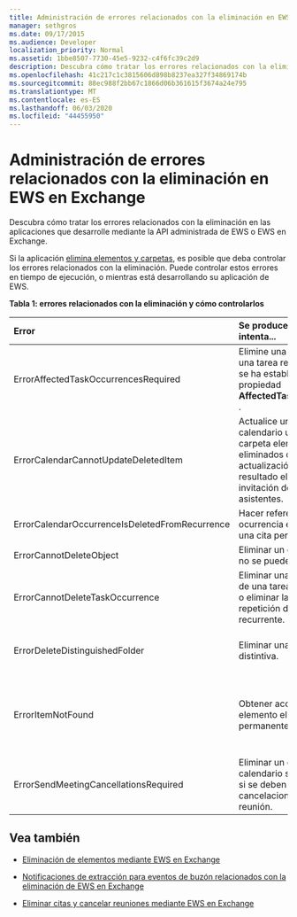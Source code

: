 ```yaml
---
title: Administración de errores relacionados con la eliminación en EWS en Exchange
manager: sethgros
ms.date: 09/17/2015
ms.audience: Developer
localization_priority: Normal
ms.assetid: 1bbe8507-7730-45e5-9232-c4f6fc39c2d9
description: Descubra cómo tratar los errores relacionados con la eliminación en las aplicaciones que desarrolle mediante la API administrada de EWS o EWS en Exchange.
ms.openlocfilehash: 41c217c1c3815606d898b8237ea327f34869174b
ms.sourcegitcommit: 88ec988f2bb67c1866d06b361615f3674a24e795
ms.translationtype: MT
ms.contentlocale: es-ES
ms.lasthandoff: 06/03/2020
ms.locfileid: "44455950"
---
```

# <a name="handling-deletion-related-errors-in-ews-in-exchange"></a>Administración de errores relacionados con la eliminación en EWS en Exchange

Descubra cómo tratar los errores relacionados con la eliminación en las aplicaciones que desarrolle mediante la API administrada de EWS o EWS en Exchange.
  
Si la aplicación [elimina elementos y carpetas](deleting-items-by-using-ews-in-exchange.md), es posible que deba controlar los errores relacionados con la eliminación. Puede controlar estos errores en tiempo de ejecución, o mientras está desarrollando su aplicación de EWS.
  
**Tabla 1: errores relacionados con la eliminación y cómo controlarlos**

|**Error**|**Se produce cuando se intenta...**|**Controlarla por...**|
|:-----|:-----|:-----|
|ErrorAffectedTaskOccurrencesRequired  <br/> |Elimine una instancia de una tarea repetitiva y no se ha establecido la propiedad **AffectedTaskOccurrence** .  <br/> |Establecer la propiedad **AffectedTaskOccurrence** y volver a intentar la eliminación.  <br/> |
|ErrorCalendarCannotUpdateDeletedItem  <br/> |Actualice un elemento de calendario ubicado en la carpeta elementos eliminados cuando la actualización daría como resultado el envío de una invitación de reunión a los asistentes.  <br/> |Cancelar la actualización o mover el elemento de calendario de nuevo a la carpeta de calendario predeterminada y actualizar el elemento de calendario.  <br/> |
|ErrorCalendarOccurrenceIsDeletedFromRecurrence  <br/> |Hacer referencia a una ocurrencia eliminada de una cita periódica.  <br/> |Quitar una referencia a una ocurrencia eliminada.  <br/> |
|ErrorCannotDeleteObject  <br/> |Eliminar un elemento que no se puede eliminar.  <br/> |Saliendo de los intentos para eliminar el elemento.  <br/> |
|ErrorCannotDeleteTaskOccurrence  <br/> |Eliminar una ocurrencia de una tarea no periódica o eliminar la última repetición de una tarea recurrente.  <br/> |Eliminar una tarea no periódica o salir de los intentos para eliminar la última repetición de una tarea repetitiva.  <br/> |
|ErrorDeleteDistinguishedFolder  <br/> |Eliminar una carpeta distintiva.  <br/> |Que indica que no se pueden eliminar las carpetas predeterminadas.  <br/> |
|ErrorItemNotFound  <br/> |Obtener acceso a un elemento eliminado permanentemente.  <br/> |Quitar referencias a un elemento cuando se elimina de la tienda. Si se recupera un elemento, asegúrese de restablecer las referencias necesarias en el cliente.  <br/> |
|ErrorSendMeetingCancellationsRequired  <br/> |Eliminar un elemento de calendario sin especificar si se deben enviar las cancelaciones de reunión.  <br/> |Especificar que las cancelaciones de reunión deben enviarse o no.  <br/> |
   
## <a name="see-also"></a>Vea también


- [Eliminación de elementos mediante EWS en Exchange](deleting-items-by-using-ews-in-exchange.md)
    
- [Notificaciones de extracción para eventos de buzón relacionados con la eliminación de EWS en Exchange](pull-notifications-for-ews-deletion-related-mailbox-events-in-exchange.md)
    
- [Eliminar citas y cancelar reuniones mediante EWS en Exchange](how-to-delete-appointments-and-cancel-meetings-by-using-ews-in-exchange.md)
    

